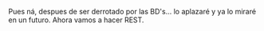 Pues ná, despues de ser derrotado por las BD's... lo aplazaré y ya lo miraré en un futuro. Ahora vamos a hacer REST.